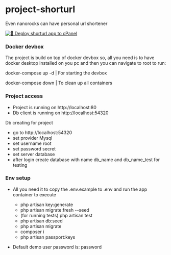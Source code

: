 # project-shorturl

Even nanorocks can have personal url shortener

[![🚀 Deploy shorturl app to cPanel](https://github.com/nanorocks/project-shorturl/actions/workflows/deployPanel.yml/badge.svg)](https://github.com/nanorocks/project-shorturl/actions/workflows/deployPanel.yml)

### Docker devbox
The project is build on top of docker devbox so, all you need is to have docker desktop installed on you pc and then you can navigate to root to run: 

docker-compose up -d | For starting the devbox

docker-compose down | To clean up all containers

### Project access

- Project is running on http://localhost:80
- Db client is running on http://localhost:54320

Db creating for project
- go to http://localhost:54320
- set provider Mysql
- set username root
- set password secret
- set server database
- after login create database with name db_name and db_name_test for testing

### Env setup

- All you need it to copy the .env.example to .env and run the app container to execute
	- php artisan key:generate
	- php artisan migrate:fresh --seed
	- (for running tests) php artisan test
	- php artisan db:seed
	- php artisan migrate
	- composer i
	- php artisan passport:keys 

- Default demo user password is: password
